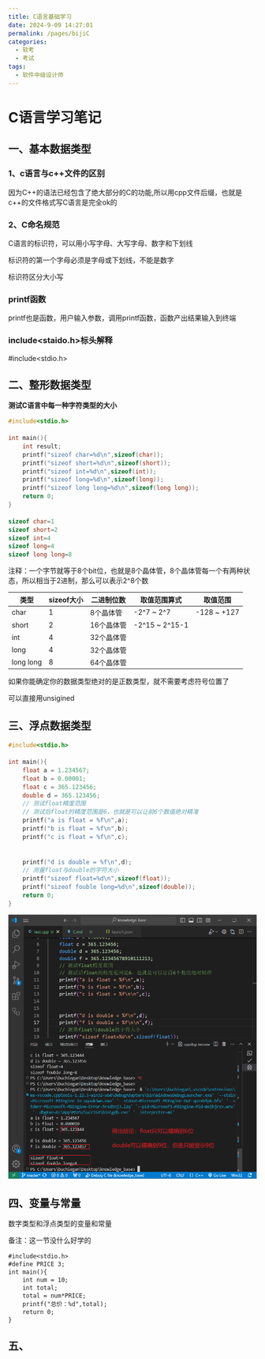 ```yaml
---
title: C语言基础学习
date: 2024-9-09 14:27:01
permalink: /pages/bijiC
categories: 
  - 软考
  - 考试
tags: 
  - 软件中级设计师
---
```

# C语言学习笔记

## 一、基本数据类型

### 1、c语言与c++文件的区别

因为C++的语法已经包含了绝大部分的C的功能,所以用cpp文件后缀，也就是c++的文件格式写C语言是完全ok的

### 2、C命名规范

C语言的标识符，可以用小写字母、大写字母、数字和下划线

标识符的第一个字母必须是字母或下划线，不能是数字

标识符区分大小写

### printf函数

printf也是函数，用户输入参数，调用printf函数，函数产出结果输入到终端

### include<staido.h>标头解释

#include<stdio.h>

## 二、整形数据类型

**测试C语言中每一种字符类型的大小**

```c++
#include<stdio.h>

int main(){
    int result;
    printf("sizeof char=%d\n",sizeof(char));
    printf("sizeof short=%d\n",sizeof(short));
    printf("sizeof int=%d\n",sizeof(int));
    printf("sizeof long=%d\n",sizeof(long));
    printf("sizeof long long=%d\n",sizeof(long long));
    return 0;
}

sizeof char=1
sizeof short=2
sizeof int=4
sizeof long=4
sizeof long long=8
```

注释：一个字节就等于8个bit位，也就是8个晶体管，8个晶体管每一个有两种状态，所以相当于2进制，那么可以表示2^8个数



| 类型      | sizeof大小 | 二进制位数 | 取值范围算式   | 取值范围    |
| --------- | ---------- | ---------- | -------------- | ----------- |
| char      | 1          | 8个晶体管  | -2^7 ~ 2^7     | -128 ~ +127 |
| short     | 2          | 16个晶体管 | -2^15 ~ 2^15-1 |             |
| int       | 4          | 32个晶体管 |                |             |
| long      | 4          | 32个晶体管 |                |             |
| long long | 8          | 64个晶体管 |                |             |



如果你能确定你的数据类型绝对的是正数类型，就不需要考虑符号位置了

可以直接用unsigined

## 三、浮点数据类型

```C++
#include<stdio.h>

int main(){
    float a = 1.234567;
    float b = 0.00001;
    float c = 365.123456;
    double d = 365.123456;
    // 测试float精度范围
    // 测试后float的精度范围是6，也就是可以让前6个数值绝对精准
    printf("a is float = %f\n",a);
    printf("b is float = %f\n",b);
    printf("c is float = %f\n",c);


    printf("d is double = %f\n",d);
    // 测量float与double的字符大小
    printf("sizeof float=%d\n",sizeof(float));
    printf("sizeof fouble long=%d\n",sizeof(double));
    return 0;
}
```

![image-20240913154611493](assets/image-20240913154611493.png)

## 四、变量与常量

数字类型和浮点类型的变量和常量

备注：这一节没什么好学的

```
#include<stdio.h>
#define PRICE 3;
int main(){
    int num = 10;
    int total;
    total = num*PRICE;
    printf("总价：%d",total);
    return 0;
}
```

## 五、